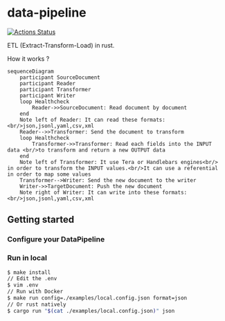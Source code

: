 # data-pipeline
[![Actions Status](https://github.com/jmfiaschi/data-pipeline/workflows/CI/badge.svg)](https://github.com/jmfiaschi/data-pipeline/actions)

ETL (Extract-Transform-Load) in rust. 

How it works ?
```Mermaid
sequenceDiagram
    participant SourceDocument
    participant Reader
    participant Transformer
    participant Writer
    loop Healthcheck
        Reader->>SourceDocument: Read document by document
    end
    Note left of Reader: It can read these formats:<br/>json,jsonl,yaml,csv,xml
    Reader-->>Transformer: Send the document to transform
    loop Healthcheck
        Transformer->>Transformer: Read each fields into the INPUT data <br/>to transform and return a new OUTPUT data
    end
    Note left of Transformer: It use Tera or Handlebars engines<br/> in order to transform the INPUT values.<br/>It can use a referential in order to map some values
    Transformer-->Writer: Send the new document to the writer
    Writer->>TargetDocument: Push the new document
    Note right of Writer: It can write into these formats:<br/>json,jsonl,yaml,csv,xml
```

## Getting started
### Configure your DataPipeline

### Run in local
```Bash
$ make install
// Edit the .env
$ vim .env
// Run with Docker
$ make run config=./examples/local.config.json format=json
// Or rust natively
$ cargo run "$(cat ./examples/local.config.json)" json
```
